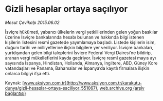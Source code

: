 # Gizli hesaplar ortaya saçılıyor

*Mesut Çevikalp 2015.06.02*

<div class="pNewsDetailMainContent ctx_content" itemprop="articleBody">
 <p>
  İsviçre hükümeti, yabancı ülkelerin vergi yetkililerinden gelen yoğun baskılar üzerine İsviçre bankalarında hesabı bulunan ve hakkında bilgi istenen kişilerin listesini resmî gazetede yayımlamaya başladı. Listede kişilerin isim, doğum tarihi ve milliyetlerine ilişkin bilgilere yer veriliyor. İsviçre bankaları, yurtdışından gelen bilgi taleplerini İsviçre Federal Vergi Dairesi’ne bildirip, aranan vergi mükelleflerini kayda geçiriyor. İsviçre resmî gazetesi mayıs ayı sayısında İspanya, Hindistan, Hollanda, Almanya, İngiltere, ABD, Güney Kore vatandaşları ve Panama, Bahamalar ve İspanya’da kayıtlı firmalara ilişkin onlarca bilgiyi ifşa etti.
 </p>
</div>


Kaynak: [www.aksiyon.com.tr](http://www.aksiyon.com.tr/karakutu-dunya/gizli-hesaplar-ortaya-saciliyor_551067), [web.archive.org (arşiv bağlantısı)](http://web.archive.org/web/20151217132616/http://www.aksiyon.com.tr/karakutu-dunya/gizli-hesaplar-ortaya-saciliyor_551067)

